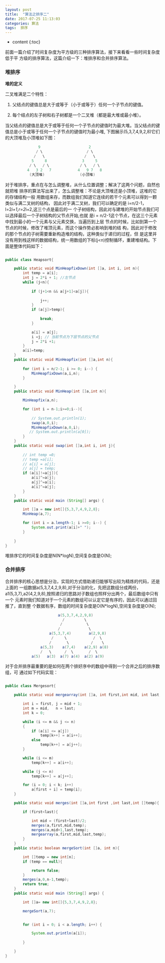 ```yaml
---
layout: post
title:  "算法之排序二"
date: 2017-07-25 11:13:03
categories: 算法
tags:  排序
---
```

* content
{:toc}  
  

前面一篇介绍了时间复杂度为平方级的三种排序算法，接下来看看一些时间复杂度低于平
方级的排序算法，这篇介绍一下：堆排序和合并排序算法。




### 堆排序

**堆的定义**

二叉堆满足二个特性：

1. 父结点的键值总是大于或等于（小于或等于）任何一个子节点的键值。

2. 每个结点的左子树和右子树都是一个二叉堆（都是最大堆或最小堆）。

当父结点的键值总是大于或等于任何一个子节点的键值时为最大堆。当父结点的键值总是小于或等于任何一个子节点的键值时为最小堆, 下图展示(5,3,7,4,9,2,8)它们的大顶堆及小顶堆如下图：

``` java
               9                      2                 
              / \                    / \                
             /   \                  /   \               
            5     8                3     5              
           / \   / \              / \   / \             
          4   3 2   7            4   9 7   8            
           (大顶堆)                (小顶堆)                    
```

对于堆排序，重点在与怎么调整堆，从什么位置调整；解决了这两个问题，自然也就把堆
排序的算法写出来了，怎么调整堆：不论是大顶堆还是小顶堆，这堆的它的存储结构一般
用数组来存，而数组我们知道它连续的若干个元素可以得到一颗类似与满二叉树的结构，
因此对于满二叉树，我们可以确定的是 i=n/2-1，l=2*i+1,r=2*i+2,这三个点是最后的一
个子树结构，因此对与建堆的开始节点我们可以选择最后一个子树结构的父节点开始,也就
是i = n/2-1这个节点，在这三个元素中找到最小的一个元素与父元素交换，当遍历到上层
节点的时候，比如到第一个节点的时候，修改了堆顶元素，而这个操作势必影响到堆的结
构，因此对于修改的那个节点的子树需要重新构造堆的结构，这种类似于递归的过程，但
是这里并没有用到栈这样的数据结构，统一用数组的下标(j<n)控制循环，重建堆结构。下
面是整体代码如下：

``` java

public class Heapsort{

    public static void MinHeapfixDown(int []a, int i, int n){
        int temp = a[i];
        int j = 2*i + 1; //左节点
        while (j<n){
        
            if (j+1<n && a[j+1]<a[j]){
            
                j++;
            }
            if (a[j]>temp){
            
                break;
            }

            a[i] = a[j];
            i =j; // 当前节点为下层节点的父节点
            j = 2*i +1;
        }
        a[i]=temp;
    }
    public static void MinHeapfix(int []a,int n){
    
        for (int i = n/2-1; i >= 0; i--) {
            MinHeapfixDown(a,i,n);
        }

    }
    public static void MinHeap(int []a,int n){

        MinHeapfix(a,n);

        for (int i = n-1;i>=0;i--){
        
            // System.out.println(1);
            swap(a,0,i);
            MinHeapfixDown(a,0,i);
           // System.out.println(a[0]);
        }
    }
    public static void swap(int []a,int i, int j){
    
        // int temp =0;
        // temp =a[i];
        // a[i] = a[j];
        // a[j] = temp;
        if (a[i]!=a[j]){
            a[i]^=a[j];
            a[j]^=a[i];
            a[i]^=a[j];
        }
    }
    public static void main (String[] args) {

        int []a = new int[]{5,3,7,4,9,2,8};
        MinHeap(a,7);

        for (int i = a.length-1; i >=0; i--) {
            System.out.print(a[i]+" ");
        }
        
    }
} 

```
堆排序它的时间复杂度是N(N*logN),空间复杂度是O(N);

### 合并排序

合并排序的核心思想是分治，实现的方式借助递归能够写出较为精炼的代码，还是上面的
一组数据a(5,3,7,4,2,9,8),对于分治的化，先把这数组分成两份，
a1(5,3,7),a2(4,2,9,8),按照递归的思路对子数组也照样分出两个，最后数组中只有一个
元素时我们知道对于一个元素的数组可以认定它是有序的，因此可以通过回推了，直到整
个数据有序，数组的时间复杂度是O(N*logN),空间复杂度是O(N);

``` java
                        a(5,3,7,4,2,9,8)                             
                          /         \                
                         /           \               
                        /             \              
                    a(5,3,7,4)        a(2,9,8)                    
                     /     \            /  \            
                    /       \          /    \           
                a(5,3)    a(7,4)    a(2,9) a(8)                     
                /   \      /  \       /  \              
            a(5)   a(3)  a(7) a(4)  a(2) a(9)                    

```

对于合并排序最重要的是如何在两个排好序中的数组中得到一个合并之后的排序数组，可
通过如下代码实现：

``` java

public class Mergesort{

    public static void mergearray(int []a, int first,int mid, int last,int []temp){

        int i = first, j = mid + 1;  
        int m = mid,   n = last;  
        int k = 0;  

        while (i <= m && j <= n)  
        {  
            if (a[i] <= a[j])  
                temp[k++] = a[i++];  
            else  
                temp[k++] = a[j++];  
        }  

        while (i <= m)  
            temp[k++] = a[i++];  

        while (j <= n)  
            temp[k++] = a[j++];  

        for (i = 0; i < k; i++)  
            a[first + i] = temp[i];  
    }

    public static void merges(int []a,int first ,int last,int []temp){

        if (first<last){

            int mid = (first+last)/2;
            merges(a,first,mid,temp);
            merges(a,mid+1,last,temp);
            mergearray(a,first,mid,last,temp);
        }
    }
    public static boolean mergeSort(int []a, int n){

        int []temp = new int[n];
        if (temp == null){

            return false;
        }
        merges(a,0,n-1,temp);
        return true;
    }
    public static void main (String[] args) {

        int []a= new int[]{5,3,7,4,9,2,8};

        mergeSort(a,7);
        

        for (int i = 0; i < a.length; i++) {

            System.out.println(a[i]);
            
        }

    }
} 

```

